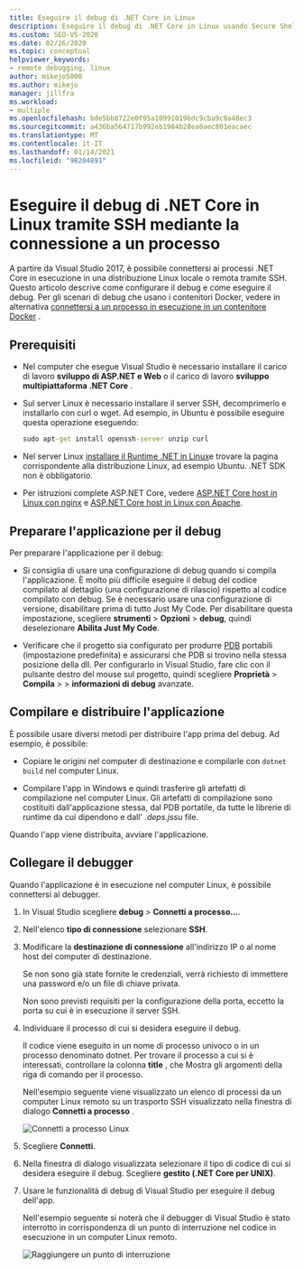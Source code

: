 ```yaml
---
title: Eseguire il debug di .NET Core in Linux
description: Eseguire il debug di .NET Core in Linux usando Secure Shell (SSH) mediante la connessione a un processo. Preparare l'app per il debug. Compilare e distribuire l'app. Alleghi il debugger.
ms.custom: SEO-VS-2020
ms.date: 02/26/2020
ms.topic: conceptual
helpviewer_keywords:
- remote debugging, linux
author: mikejo5000
ms.author: mikejo
manager: jillfra
ms.workload:
- multiple
ms.openlocfilehash: bde5bb8722e0f95a10991019bdc9cba9c8a48ec3
ms.sourcegitcommit: a436ba564717b992eb1984b28ea0aec801eacaec
ms.translationtype: MT
ms.contentlocale: it-IT
ms.lasthandoff: 01/14/2021
ms.locfileid: "98204891"
---
```

# <a name="debug-net-core-on-linux-using-ssh-by-attaching-to-a-process"></a>Eseguire il debug di .NET Core in Linux tramite SSH mediante la connessione a un processo

A partire da Visual Studio 2017, è possibile connettersi ai processi .NET Core in esecuzione in una distribuzione Linux locale o remota tramite SSH. Questo articolo descrive come configurare il debug e come eseguire il debug. Per gli scenari di debug che usano i contenitori Docker, vedere in alternativa [connettersi a un processo in esecuzione in un contenitore Docker](../debugger/attach-to-process-running-in-docker-container.md) .

## <a name="prerequisites"></a>Prerequisiti

- Nel computer che esegue Visual Studio è necessario installare il carico di lavoro **sviluppo di ASP.NET e Web** o il carico di lavoro **sviluppo multipiattaforma .NET Core** .

- Sul server Linux è necessario installare il server SSH, decomprimerlo e installarlo con curl o wget. Ad esempio, in Ubuntu è possibile eseguire questa operazione eseguendo:

  ``` cmd
  sudo apt-get install openssh-server unzip curl
  ```

- Nel server Linux [installare il Runtime .NET in Linux](/dotnet/core/install/linux)e trovare la pagina corrispondente alla distribuzione Linux, ad esempio Ubuntu. .NET SDK non è obbligatorio.

- Per istruzioni complete ASP.NET Core, vedere [ASP.NET Core host in Linux con nginx](/aspnet/core/host-and-deploy/linux-nginx) e [ASP.NET Core host in Linux con Apache](/aspnet/core/host-and-deploy/linux-apache).

## <a name="prepare-your-application-for-debugging"></a>Preparare l'applicazione per il debug

Per preparare l'applicazione per il debug:

- Si consiglia di usare una configurazione di debug quando si compila l'applicazione. È molto più difficile eseguire il debug del codice compilato al dettaglio (una configurazione di rilascio) rispetto al codice compilato con debug. Se è necessario usare una configurazione di versione, disabilitare prima di tutto Just My Code. Per disabilitare questa impostazione, scegliere **strumenti**  >  **Opzioni**  >  **debug**, quindi deselezionare **Abilita Just My Code**.

- Verificare che il progetto sia configurato per produrre [PDB](https://github.com/OmniSharp/omnisharp-vscode/wiki/Portable-PDBs) portabili (impostazione predefinita) e assicurarsi che PDB si trovino nella stessa posizione della dll. Per configurarlo in Visual Studio, fare clic con il pulsante destro del mouse sul progetto, quindi scegliere **Proprietà**  >  **Compila**  >    >  **informazioni di debug** avanzate.

## <a name="build-and-deploy-the-application"></a>Compilare e distribuire l'applicazione

È possibile usare diversi metodi per distribuire l'app prima del debug. Ad esempio, è possibile:

- Copiare le origini nel computer di destinazione e compilarle con ```dotnet build``` nel computer Linux.

- Compilare l'app in Windows e quindi trasferire gli artefatti di compilazione nel computer Linux. Gli artefatti di compilazione sono costituiti dall'applicazione stessa, dal PDB portatile, da tutte le librerie di runtime da cui dipendono e dall' *.deps.jssu* file.

Quando l'app viene distribuita, avviare l'applicazione.

## <a name="attach-the-debugger"></a>Collegare il debugger

Quando l'applicazione è in esecuzione nel computer Linux, è possibile connettersi al debugger.

1. In Visual Studio scegliere **debug**  >  **Connetti a processo...**.

1. Nell'elenco **tipo di connessione** selezionare **SSH**.

1. Modificare la **destinazione di connessione** all'indirizzo IP o al nome host del computer di destinazione.

   Se non sono già state fornite le credenziali, verrà richiesto di immettere una password e/o un file di chiave privata.

   Non sono previsti requisiti per la configurazione della porta, eccetto la porta su cui è in esecuzione il server SSH.

1. Individuare il processo di cui si desidera eseguire il debug.

   Il codice viene eseguito in un nome di processo univoco o in un processo denominato dotnet. Per trovare il processo a cui si è interessati, controllare la colonna **title** , che Mostra gli argomenti della riga di comando per il processo.

   Nell'esempio seguente viene visualizzato un elenco di processi da un computer Linux remoto su un trasporto SSH visualizzato nella finestra di dialogo **Connetti a processo** .

   ![Connetti a processo Linux](media/remote-debug-linux-over-ssh-attach.png)

1. Scegliere **Connetti**.

1. Nella finestra di dialogo visualizzata selezionare il tipo di codice di cui si desidera eseguire il debug. Scegliere **gestito (.NET Core per UNIX)**.

1. Usare le funzionalità di debug di Visual Studio per eseguire il debug dell'app.

   Nell'esempio seguente si noterà che il debugger di Visual Studio è stato interrotto in corrispondenza di un punto di interruzione nel codice in esecuzione in un computer Linux remoto.

   ![Raggiungere un punto di interruzione](media/remote-debug-linux-over-ssh-hit-breakpoint.png)